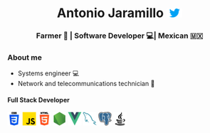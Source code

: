 

<h1 align="center">Antonio Jaramillo <a href="https://twitter.com/Drako9159"><img width="35" src="./assets/icon_twitter.png"/></a> </h1>
<h3 align="center">Farmer 🤠 | Software Developer 💻| Mexican 🇲🇽 </h3>

### About me

- Systems engineer 💻
- Network and telecommunications technician 📶

#### Full Stack Developer
<p align="left"><img width="30" src="./assets/icon_css.png">
<img width="30" tarjet="blank" src="./assets/icon_js.png">
<img width="30" src="./assets/icon_html.png">
<img width="30" src="./assets/icon_node.png">
<img width="30" src="./assets/icon_vue.png">
<img width="30" src="./assets/icon_mysql.png">
<img width="30" src="./assets/icon_postgre.png">
<img width="30" src="./assets/icon_java.png">
</p>




<!--
**Drako9159/Drako9159** is a ✨ _special_ ✨ repository because its `README.md` (this file) appears on your GitHub profile.

Here are some ideas to get you started:

- 🔭 I’m currently working on ...
- 🌱 I’m currently learning ...
- 👯 I’m looking to collaborate on ...
- 🤔 I’m looking for help with ...
- 💬 Ask me about ...
- 📫 How to reach me: ...
- 😄 Pronouns: ...
- ⚡ Fun fact: ...
-->

